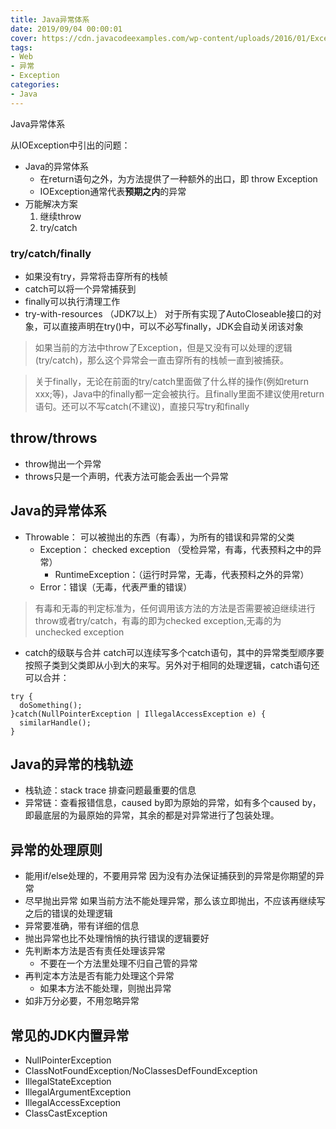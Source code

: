 ```yaml
---
title: Java异常体系
date: 2019/09/04 00:00:01
cover: https://cdn.javacodeexamples.com/wp-content/uploads/2016/01/Exception.png
tags: 
- Web
- 异常
- Exception
categories: 
- Java
---
```

Java异常体系
<!--more-->

从IOException中引出的问题：
- Java的异常体系
    - 在return语句之外，为方法提供了一种额外的出口，即 throw Exception
    - IOException通常代表**预期之内**的异常
- 万能解决方案
    1. 继续throw
    2. try/catch

### try/catch/finally
- 如果没有try，异常将击穿所有的栈帧
- catch可以将一个异常捕获到
- finally可以执行清理工作
- try-with-resources （JDK7以上）
对于所有实现了AutoCloseable接口的对象，可以直接声明在try()中，可以不必写finally，JDK会自动关闭该对象

> 如果当前的方法中throw了Exception，但是又没有可以处理的逻辑(try/catch)，那么这个异常会一直击穿所有的栈帧一直到被捕获。



> 关于finally，无论在前面的try/catch里面做了什么样的操作(例如return xxx;等)，Java中的finally都一定会被执行。且finally里面不建议使用return语句。还可以不写catch(不建议)，直接只写try和finally

## throw/throws
- throw抛出一个异常
- throws只是一个声明，代表方法可能会丢出一个异常


## Java的异常体系
- Throwable： 可以被抛出的东西（有毒），为所有的错误和异常的父类
    - Exception： checked exception （受检异常，有毒，代表预料之中的异常）
        - RuntimeException：（运行时异常，无毒，代表预料之外的异常）
    - Error：错误（无毒，代表严重的错误）

> 有毒和无毒的判定标准为，任何调用该方法的方法是否需要被迫继续进行throw或者try/catch，有毒的即为checked exception,无毒的为unchecked exception

- catch的级联与合并
catch可以连续写多个catch语句，其中的异常类型顺序要按照子类到父类即从小到大的来写。另外对于相同的处理逻辑，catch语句还可以合并：
```
try {
  doSomething();
}catch(NullPointerException | IllegalAccessException e) {
  similarHandle();
}
```

## Java的异常的栈轨迹
- 栈轨迹：stack trace 排查问题最重要的信息
- 异常链：查看报错信息，caused by即为原始的异常，如有多个caused by，即最底层的为最原始的异常，其余的都是对异常进行了包装处理。


## 异常的处理原则
- 能用if/else处理的，不要用异常
因为没有办法保证捕获到的异常是你期望的异常
- 尽早抛出异常
如果当前方法不能处理异常，那么该立即抛出，不应该再继续写之后的错误的处理逻辑
- 异常要准确，带有详细的信息
- 抛出异常也比不处理悄悄的执行错误的逻辑要好
- 先判断本方法是否有责任处理该异常
    - 不要在一个方法里处理不归自己管的异常
- 再判定本方法是否有能力处理这个异常
    - 如果本方法不能处理，则抛出异常
- 如非万分必要，不用忽略异常

## 常见的JDK内置异常
- NullPointerException
- ClassNotFoundException/NoClassesDefFoundException
- IllegalStateException
- IllegalArgumentException
- IllegalAccessException
- ClassCastException
